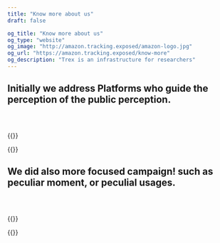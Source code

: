 ```yaml
---
title: "Know more about us"
draft: false

og_title: "Know more about us"
og_type: "website"
og_image: "http://amazon.tracking.exposed/amazon-logo.jpg"
og_url: "https://amazon.tracking.exposed/know-more"
og_description: "Trex is an infrastructure for researchers"
---
```


## Initially we address Platforms who guide the perception of the public perception. 

<div class="card-deck" style="padding-top:2em">

  {{<trexproj
      href="https://facebook.tracking.exposed"
      desc="Since 2016, Facebook, which hide to people a vast majority of posts -allegedly- in the user interest"
      suffix="facebook.svg"
      bgcolor="#3b5898" >}}

  {{<trexproj
      href="https://youtube.tracking.exposed"
      desc="YouTube, the most opaque platform. By picking the related videos and the 'play next', contribute in guide your content exploration"
      suffix="youtube.svg" >}}

</div>

## We did also more focused campaign! such as peculiar moment, or peculial usages.

<div class="card-deck" style="padding-top:2em;padding-bottom:2em">

  {{<trexproj
      href="https://eu19.tracking.exposed"
      desc="A campaign before and during the European Electoral Campaign"
      suffix="eu19.png" >}}

  {{<trexproj
      href="https://pornhub.tracking.exposed"
      desc="The most known adult website! they have algorithms too"
      bgcolor="#000000"
      suffix="pornhub.svg" >}}

</div>

